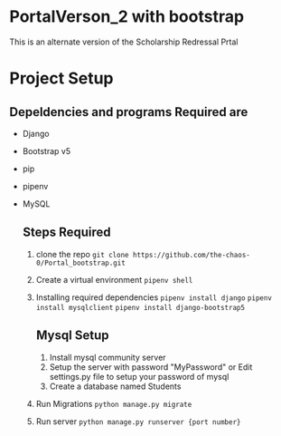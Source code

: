 # PortalVerson_2 with bootstrap

This is an alternate version of the Scholarship Redressal Prtal

# Project Setup
## Depeldencies and programs Required are 
- Django
- Bootstrap v5
- pip
- pipenv
- MySQL
    

    ## Steps Required

    1. clone the repo
        `git clone https://github.com/the-chaos-0/Portal_bootstrap.git`
    
    2. Create a virtual environment 
        `pipenv shell`
    
    3. Installing required dependencies
        `
        pipenv install django
        `
        `
        pipenv install mysqlclient
        `
        `
        pipenv install django-bootstrap5
        `
        ## Mysql Setup

        1. Install mysql community server
        2. Setup the server with password "MyPassword"
            or
            Edit settings.py file to setup your password of mysql 
        3. Create a database named Students
    
    4. Run Migrations
        `python manage.py migrate`
    
    5. Run server
        `python manage.py runserver {port number}`



